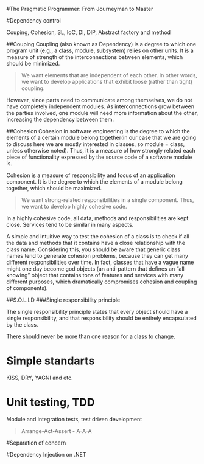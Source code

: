 #The Pragmatic Programmer: From Journeyman to Master


#Dependency control

Couping, Cohesion, SL, IoC, DI, DIP, Abstract factory and method

##Couping
Coupling (also known as Dependency) is a degree to which one program unit (e.g., a class, module, subsystem) relies on other units. It is a measure of strength of the interconnections between elements, which should be minimized.

>We want elements that are independent of each other. In other words, we want to develop applications that exhibit loose (rather than tight) coupling.

However, since parts need to communicate among themselves, we do not have completely independent modules. As interconnections grow between the parties involved, one module will need more information about the other, increasing the dependency between them.

##Cohesion
Cohesion in software engineering is the degree to which the elements of a certain module belong together(in our case that we are going to discuss here we are mostly interested in classes, so module = class, unless otherwise noted). Thus, it is a measure of how strongly related each piece of functionality expressed by the source code of a software module is.

Cohesion is a measure of responsibility and focus of an application component. It is the degree to which the elements of a module belong together, which should be maximized.

>We want strong-related responsibilities in a single component. Thus, we want to develop highly cohesive code.

In a highly cohesive code, all data, methods and responsibilities are kept close. Services tend to be similar in many aspects.

A simple and intuitive way to test the cohesion of a class is to check if all the data and methods that it contains have a close relationship with the class name. Considering this, you should be aware that generic class names tend to generate cohesion problems, because they can get many different responsibilities over time. In fact, classes that have a vague name might one day become god objects (an anti-pattern that defines an “all-knowing” object that contains tons of features and services with many different purposes, which dramatically compromises cohesion and coupling of components).

##S.O.L.I.D
###Single responsibility principle

The single responsibility principle states that every object should have a single responsibility, and that responsibility should be entirely encapsulated by the class.

There should never be more than one reason for a class to change.





# Simple standarts

KISS, DRY, YAGNI and etc.

# Unit testing, TDD

Module and integration tests, test driven development 
> Arrange-Act-Assert - A-A-A




#Separation of concern

#Dependency Injection on .NET